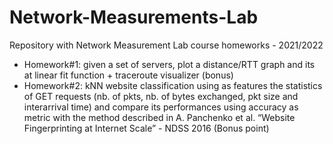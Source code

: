 # Network-Measurements-Lab
Repository with Network Measurement Lab course homeworks - 2021/2022
- Homework#1: given a set of servers, plot a distance/RTT graph and its at linear fit function + traceroute visualizer (bonus)
- Homework#2: kNN website classification using as features the statistics of GET requests (nb. of pkts, nb. of bytes exchanged, pkt size and interarrival time) and compare its performances using accuracy as metric with the method described in A. Panchenko et al. “Website Fingerprinting at Internet Scale” - NDSS 2016 (Bonus point)
